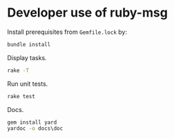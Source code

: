 # Developer use of ruby-msg

Install prerequisites from `Gemfile.lock` by:

```sh
bundle install
```

Display tasks.

```sh
rake -T
```

Run unit tests.

```sh
rake test
```

Docs.

```bat
gem install yard
yardoc -o docs\doc
```
